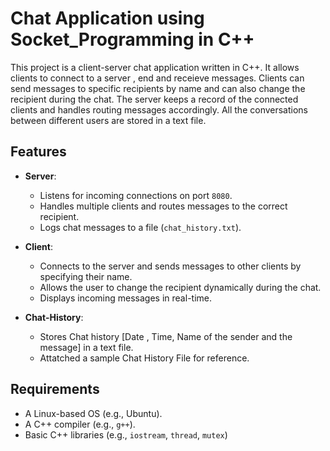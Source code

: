 # Chat Application using Socket_Programming in C++

This project is a client-server chat application written in C++. It allows clients to connect to a server , end and receieve messages. Clients can send messages to specific recipients by name and can also change the recipient during the chat. The server keeps a record of the connected clients and handles routing messages accordingly. All the conversations between different users are stored in a text file.

## Features

- **Server**:
  - Listens for incoming connections on port `8080`.
  - Handles multiple clients and routes messages to the correct recipient.
  - Logs chat messages to a file (`chat_history.txt`).
  
- **Client**:
  - Connects to the server and sends messages to other clients by specifying their name.
  - Allows the user to change the recipient dynamically during the chat.
  - Displays incoming messages in real-time.

- **Chat-History**:
  - Stores Chat history [Date , Time, Name of the sender and the message] in a text file.
  - Attatched a sample Chat History File for reference.
## Requirements

- A Linux-based OS (e.g., Ubuntu).
- A C++ compiler (e.g., `g++`).
- Basic C++ libraries (e.g., `iostream`, `thread`, `mutex`)
